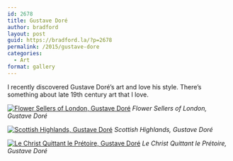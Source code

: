 ```yaml
---
id: 2678
title: Gustave Doré
author: bradford
layout: post
guid: https://bradford.la/?p=2678
permalink: /2015/gustave-dore
categories:
  - Art
format: gallery
---
```

I recently discovered Gustave Doré&#8217;s art and love his style. There&#8217;s something about late 19th century art that I love.<!--more-->


[![Flower Sellers of London, Gustave Doré]({{site.img-dir-posts}}/archive/2015/03/Gustave_Doré_-_Flower_Sellers_of_London_-_Google_Art_Project-621x1024.jpg)]({{site.img-dir-posts}}/archive/2015/03/Gustave_Doré_-_Flower_Sellers_of_London_-_Google_Art_Project.jpg)
*Flower Sellers of London, Gustave Doré*


[![Scottish Highlands, Gustave Doré]({{site.img-dir-posts}}/archive/2015/03/Gustave_Doré_-_Scottish_Highlands_-_Google_Art_Project-1024x607.jpg)]({{site.img-dir-posts}}/archive/2015/03/Gustave_Doré_-_Scottish_Highlands_-_Google_Art_Project.jpg)
*Scottish Highlands, Gustave Doré*


[![Le Christ Quittant le Prétoire, Gustave Doré]({{site.img-dir-posts}}/archive/2015/03/Le_Christ_quittant_le_prétoire-Gustave_Doré_3-1024x705.jpg)]({{site.img-dir-posts}}/archive/2015/03/Le_Christ_quittant_le_prétoire-Gustave_Doré_3.jpg)
*Le Christ Quittant le Prétoire, Gustave Doré*
